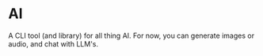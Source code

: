 AI
==

A CLI tool (and library) for all thing AI. For now, you can generate images or audio, and chat with LLM's.
